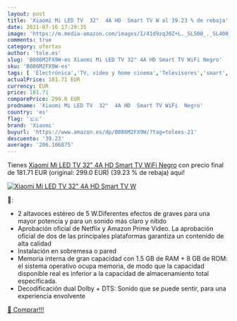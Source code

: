 ```yaml
---
layout: post
title: 'Xiaomi Mi LED TV  32"  4A HD  Smart TV W al 39.23 % de rebaja'
date: 2021-07-16 17:29:35
image: 'https://m.media-amazon.com/images/I/41d9zqJ0Z+L._SL500_._SL400_.jpg'
comments: true
category: ofertas
author: 'tole.es'
slug: 'B086M2FX9W-es Xiaomi Mi LED TV 32" 4A HD Smart TV WiFi Negro'
sku: 'B086M2FX9W-es'
tags: [ 'Electrónica','TV, vídeo y home cinema','Televisores','smart','tv','xiaomi', ]
actualPrice: 181.71 EUR
currency: EUR
price: 181.71
comparePrice: 299.0 EUR
prodname: 'Xiaomi Mi LED TV  32"  4A HD  Smart TV WiFi  Negro'
country: 'es'
flag: '🇪🇸'
brand: 'Xiaomi'
buyurl: 'https://www.amazon.es/dp/B086M2FX9W/?tag=tolees-21'
descuento: '39.23'
average: '206.106875'
---
```


Tienes [Xiaomi Mi LED TV  32"  4A HD  Smart TV WiFi  Negro](https://www.amazon.es/dp/B086M2FX9W/?tag=tolees-21) con precio final de  181.71 EUR (original: 299.0 EUR) (39.23 %  de rebaja) aqui!

[![Xiaomi Mi LED TV  32"  4A HD  Smart TV W](https://m.media-amazon.com/images/I/41d9zqJ0Z+L._SL500_._SL400_.jpg)](https://www.amazon.es/dp/B086M2FX9W/?tag=tolees-21)

🔎:

- 2 altavoces estéreo de 5 W.Diferentes efectos de graves para una mayor potencia y para un sonido más claro y nítido
- Aprobación oficial de Netflix y Amazon Prime Video. La aprobación oficial de dos de las principales plataformas garantiza un contenido de alta calidad
- Instalación en sobremesa o pared
- Memoria interna de gran capacidad con 1.5 GB de RAM + 8 GB de ROM: el sistema operativo ocupa memoria, de modo que la capacidad disponible real es inferior a la capacidad de almacenamiento total especificada.
- Decodificación dual Dolby + DTS: Sonido que se puede sentir, para una experiencia envolvente

[🛒 Comprar!!!](https://www.amazon.es/dp/B086M2FX9W/?tag=tolees-21)
